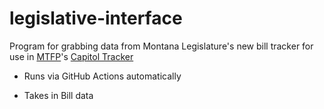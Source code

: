 # legislative-interface
Program for grabbing data from Montana Legislature's new bill tracker for use in [MTFP](https://montanafreepress.org/)'s [Capitol Tracker](https://github.com/mtfreepress/capitol-tracker-2025)

- Runs via GitHub Actions automatically

- Takes in Bill data
